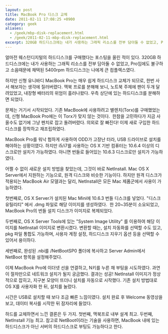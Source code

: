 ```yaml
---
layout: post
title: MacBook Pro 디스크 교체
date: 2011-02-11 17:08:25 +0900
category: geek
aliases:
  - /geek/mbp-disk-replacement.html
  - /geek/2011-02-11-mbp-disk-replacement.html
excerpt: 320GB 하드디스크에는 내가 사용하는 그래픽 리소스를 전부 담아둘 수 없었고, Pro임에도 불구하고 소음때문에 채택된 5400rpm 하드디스크는 나에게 큰 컴플렉스였다.
---
```


얼마전 웨스턴디지털의 하드디스크를 구매했다는 포스팅을 올린 적이 있다. 320GB 하드디스크에는 내가 사용하는 그래픽 리소스를 전부 담아둘 수 없었고, Pro임에도 불구하고 소음때문에 채택된 5400rpm 하드디스크는 나에게 큰 컴플렉스였다.

하지만 신형 유니바디 MacBook Pro는 매우 쉽게 하드디스크 교체가 되므로, 한번 사서 해보자는 생각에 질러버렸다. 맥북 프로를 분해해 보니, 노트북 주제에 팬이 두개 달려있었고, 내장형 배터리의 위엄이 흘러나왔다. 우측 상단에 있는 하드디스크를 분해하면 되었다.

문제는 거기서 시작되었다. 기존 MacBook에 사용하려고 별렌치(Torx)를 구매했었는데, 신형 MacBook Pro에는 이 Torx가 맞지 않는 것이다.  한참을 고민하다가 지금 사올수도 없기에 그냥 펜치로 잡고 돌려버렸다. 의외로 잘 빠진다! 이제 새로 구입한 하드디스크를 장착하고 재조립하였다.

MacBook Pro를 워낙 험하게 사용하여 ODD가 고장난 터라, USB 드라이브로 설치를 해야하는 상황이였다. 하지만 i5/i7를 사용하는 OS X 기반 컴퓨터는 10.6.4 이상의 디스크로만 설치가 가능하였다. 아니면 번들로 들어있는 10.6.3 디스크로만 설치가 가능하였다.

어쩔 수 없이 새로운 설치 방법을 찾았는데, 그것이 바로 NetInstall. Mac OS X Server에서 지원하는 기능으로, 원격 디스크와 비슷한 기능이다. 하지만 원격 디스크가 적용되는 MacBook Air 모델과는 달리, NetInstall은 모든 Mac 제품군에서 사용이 가능하였다.

첫번째로, OS X Server가 설치된 Mac Mini에 10.6.3 번들 디스크를 넣었다. "디스크 유틸리티" 에서 .dmg 파일로 해당 이미지를 생성하였다.  한 20~35분이 소요되었고, MacBook Pro의 번들 설치 디스크가 이미지로 복제되었다.

두번째로, OS X Server Tools에 있는 "System Image Utility" 를 이용하여 해당 이미지를 NetInstall 이미지로 변환시켰다. 변환할 때는, 설치 자동화를 선택할 수도 있고, pkg 파일 통합도 가능하며, 사용자 계정 설정, 하드디스크 지우기 옵션 등을 선택할 수 있어서 용이하다.

세번째로, 완성된 .nbi를 /NetBootSP0 폴더에 복사하고 Server Admin에서 NetBoot 항목을 설정해주었다.

이제 MacBook Pro에 이더넷 선을 연결하고, N키를 누른 채 부팅을 시도하였다. 과연 이 절차만으로 네트워크 설치가 될지 궁금했다. 결과는 성공! NetInstall 이미지가 정상적으로 잡히고, 지구본 모양이 뜨더니 설치를 자동으로 시작했다. 기존 설치 방법대로 OS X를 사용자화 한 뒤, 설치를 눌렀다.

시간은 USB로 설치할 때 보다 조금 빠른 느낌이였다. 설치 완료 후 Welcome 동영상을 보고, 데이터 복사를 시작한 뒤 잠자리에 들었다.

하드를 교체하면서 느낀 결론은 두 가지. 첫번째, 맥북프로 내부 설계 최고. 두번째, NetInstall 기능 최고. 참고로 NetBoot이라는 기술을 사용하면, MacBook 내에 있는 하드디스크가 아닌 서버의 하드디스크로 부팅도 가능하다고 한다.